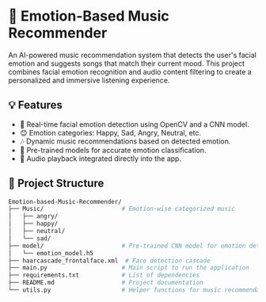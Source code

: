 # 🎵 Emotion-Based Music Recommender

An AI-powered music recommendation system that detects the user's facial emotion and suggests songs that match their current mood. This project combines facial emotion recognition and audio content filtering to create a personalized and immersive listening experience.

## 💡 Features

- 🎥 Real-time facial emotion detection using OpenCV and a CNN model.
- 😊 Emotion categories: Happy, Sad, Angry, Neutral, etc.
- 🎶 Dynamic music recommendations based on detected emotion.
- 🧠 Pre-trained models for accurate emotion classification.
- 🎵 Audio playback integrated directly into the app.

## 📁 Project Structure

```bash
Emotion-based-Music-Recommender/
├── Music/                      # Emotion-wise categorized music
│   ├── angry/
│   ├── happy/
│   ├── neutral/
│   └── sad/
├── model/                      # Pre-trained CNN model for emotion detection
│   └── emotion_model.h5
├── haarcascade_frontalface.xml  # Face detection cascade
├── main.py                     # Main script to run the application
├── requirements.txt            # List of dependencies
├── README.md                   # Project documentation
└── utils.py                    # Helper functions for music recommendation
